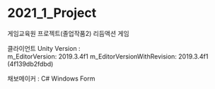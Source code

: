 # 2021_1_Project
게임교육원 프로젝트(졸업작품2)
리듬액션 게임

클라이언트 Unity Version :  
m_EditorVersion: 2019.3.4f1
m_EditorVersionWithRevision: 2019.3.4f1 (4f139db2fdbd)

채보메이커 : 
C# Windows Form